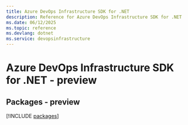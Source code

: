 ```yaml
---
title: Azure DevOps Infrastructure SDK for .NET
description: Reference for Azure DevOps Infrastructure SDK for .NET
ms.date: 06/12/2025
ms.topic: reference
ms.devlang: dotnet
ms.service: devopsinfrastructure
---
```

# Azure DevOps Infrastructure SDK for .NET - preview
## Packages - preview
[!INCLUDE [packages](devops-infrastructure-index.md)]